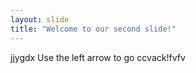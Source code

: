 ```yaml
---
layout: slide
title: "Welcome to our second slide!"
---
```

jjygdx
Use the left arrow to go ccvack!fvfv
